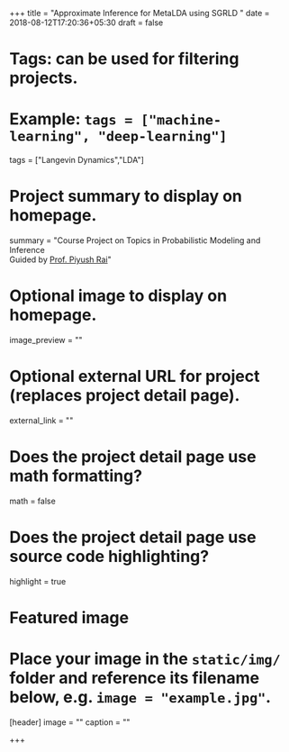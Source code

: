 +++
title = "Approximate Inference for MetaLDA using SGRLD "
date = 2018-08-12T17:20:36+05:30
draft = false

# Tags: can be used for filtering projects.
# Example: `tags = ["machine-learning", "deep-learning"]`
tags = ["Langevin Dynamics","LDA"]

# Project summary to display on homepage.
summary = "Course Project on Topics in Probabilistic Modeling and Inference<br> Guided by [Prof. Piyush Rai](https://www.cse.iitk.ac.in/users/piyush/)"

# Optional image to display on homepage.
image_preview = ""

# Optional external URL for project (replaces project detail page).
external_link = ""

# Does the project detail page use math formatting?
math = false

# Does the project detail page use source code highlighting?
highlight = true

# Featured image
# Place your image in the `static/img/` folder and reference its filename below, e.g. `image = "example.jpg"`.
[header]
image = ""
caption = ""

+++
